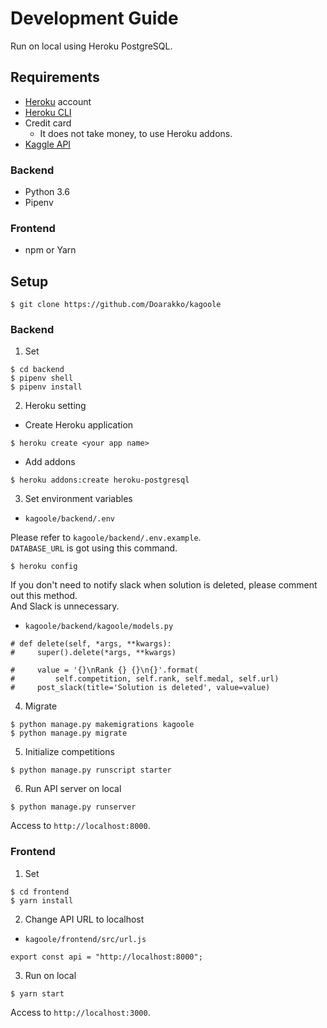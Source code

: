 # Development Guide

Run on local using Heroku PostgreSQL.

## Requirements

- [Heroku](https://www.heroku.com) account
- [Heroku CLI](https://devcenter.heroku.com/articles/heroku-cli)
- Credit card
  - It does not take money, to use Heroku addons.
- [Kaggle API](https://github.com/Kaggle/kaggle-api)

### Backend

- Python 3.6
- Pipenv

### Frontend

- npm or Yarn

## Setup

```
$ git clone https://github.com/Doarakko/kagoole
```

### Backend

1. Set

```
$ cd backend
$ pipenv shell
$ pipenv install
```

2. Heroku setting

- Create Heroku application

```
$ heroku create <your app name>
```

- Add addons

```
$ heroku addons:create heroku-postgresql
```

3. Set environment variables

- `kagoole/backend/.env`

Please refer to `kagoole/backend/.env.example`.  
`DATABASE_URL` is got using this command.

```
$ heroku config
```

If you don't need to notify slack when solution is deleted, please comment out this method.  
And Slack is unnecessary.

- `kagoole/backend/kagoole/models.py`

```
# def delete(self, *args, **kwargs):
#     super().delete(*args, **kwargs)

#     value = '{}\nRank {} {}\n{}'.format(
#         self.competition, self.rank, self.medal, self.url)
#     post_slack(title='Solution is deleted', value=value)
```

4. Migrate

```
$ python manage.py makemigrations kagoole
$ python manage.py migrate
```

5. Initialize competitions

```
$ python manage.py runscript starter
```

6. Run API server on local

```
$ python manage.py runserver
```

Access to `http://localhost:8000`.

### Frontend

1. Set

```
$ cd frontend
$ yarn install
```

2. Change API URL to localhost

- `kagoole/frontend/src/url.js`

```
export const api = "http://localhost:8000";
```

3. Run on local

```
$ yarn start
```

Access to `http://localhost:3000`.
